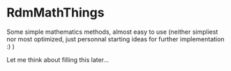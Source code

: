 # RdmMathThings
Some simple mathematics methods, almost easy to use (neither simpliest nor most optimized, just personnal starting ideas for further implementation :) )

Let me think about filling this later...
